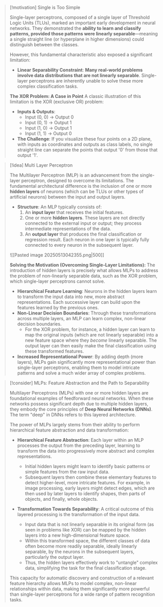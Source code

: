 > [!motivation] Single is Too Simple
>
> Single-layer perceptrons, composed of a single layer of Threshold Logic Units (TLUs), marked an important early development in neural networks. They demonstrated the **ability to learn and classify patterns, provided those patterns were linearly separable**—meaning a single straight line (or hyperplane in higher dimensions) could distinguish between the classes.
>
> However, this fundamental characteristic also exposed a significant limitation:
> - **Linear Separability Constraint**: **Many real-world problems involve data distributions that are not linearly separable**. Single-layer perceptrons are inherently unable to solve these more complex classification tasks.
>
> **The XOR Problem: A Case in Point**
> A classic illustration of this limitation is the XOR (exclusive OR) problem:
> -   **Inputs & Outputs**:
>     -   Input (0, 0) → Output 0
>     -   Input (0, 1) → Output 1
>     -   Input (1, 0) → Output 1
>     -   Input (1, 1) → Output 0
> -   **The Challenge**: If you visualize these four points on a 2D plane, with inputs as coordinates and outputs as class labels, no single straight line can separate the points that output '0' from those that output '1'.
>

> [!idea] Multi Layer Perceptron
>
> The Multilayer Perceptron (MLP) is an advancement from the single-layer perceptron, designed to overcome its limitations. The fundamental architectural difference is the inclusion of one or more **hidden layers** of neurons (which can be TLUs or other types of artificial neurons) between the input and output layers.
>
> -   **Structure**: An MLP typically consists of:
>     1.  An **input layer** that receives the initial features.
>     2.  One or more **hidden layers**. These layers are not directly connected to the external input or output; they process intermediate representations of the data.
>     3.  An **output layer** that produces the final classification or regression result.
>     Each neuron in one layer is typically fully connected to every neuron in the subsequent layer.
>
> ![[Pasted image 20250513042355.png|500]]
>
> **Solving the Motivation (Overcoming Single-Layer Limitations):**
> The introduction of hidden layers is precisely what allows MLPs to address the problem of non-linearly separable data, such as the XOR problem, which single-layer perceptrons cannot solve.
>
> -   **Hierarchical Feature Learning**: Neurons in the hidden layers learn to transform the input data into new, more abstract representations. Each successive layer can build upon the features learned by the previous ones.
> -   **Non-Linear Decision Boundaries**: Through these transformations across multiple layers, an MLP can learn complex, non-linear decision boundaries.
>     -   For the XOR problem, for instance, a hidden layer can learn to map the original inputs (which are not linearly separable) into a new feature space where they *become* linearly separable. The output layer can then easily make the final classification using these transformed features.
> -   **Increased Representational Power**: By adding depth (more layers), MLPs gain significantly more representational power than single-layer perceptrons, enabling them to model intricate patterns and solve a much wider array of complex problems.

> [!consider] MLPs: Feature Abstraction and the Path to Separability
>
> Multilayer Perceptrons (MLPs) with one or more hidden layers are foundational examples of feedforward neural networks. When these networks possess significant depth due to multiple hidden layers, they embody the core principles of **Deep Neural Networks (DNNs)**. The term "deep" in DNNs refers to this layered architecture.
>
> The power of MLPs largely stems from their ability to perform hierarchical feature abstraction and data transformation:
>
> -   **Hierarchical Feature Abstraction**: Each layer within an MLP processes the output from the preceding layer, learning to transform the data into progressively more abstract and complex representations.
>     -   Initial hidden layers might learn to identify basic patterns or simple features from the raw input data.
>     -   Subsequent layers then combine these elementary features to detect higher-level, more intricate features. For example, in image processing, early layers might detect edges, which are then used by later layers to identify shapes, then parts of objects, and finally, whole objects.
>
> -   **Transformation Towards Separability**: A critical outcome of this layered processing is the transformation of the input data.
>     -   Input data that is not linearly separable in its original form (as seen in problems like XOR) can be mapped by the hidden layers into a new high-dimensional feature space.
>     -   Within this transformed space, the different classes of data often become more readily separable, ideally linearly separable, by the neurons in the subsequent layers, particularly the output layer.
>     -   Thus, the hidden layers effectively work to "untangle" complex data, simplifying the task for the final classification stage.
>
> This capacity for automatic discovery and construction of a relevant feature hierarchy allows MLPs to model complex, non-linear relationships within data, making them significantly more powerful than single-layer perceptrons for a wide range of pattern recognition tasks.